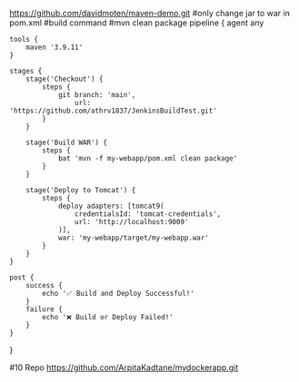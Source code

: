 https://github.com/davidmoten/maven-demo.git
#only change jar to war in pom.xml 
#build command
#mvn clean package
pipeline {
    agent any

    tools {
        maven '3.9.11'
    }

    stages {
        stage('Checkout') {
            steps {
                git branch: 'main', 
                    url: 'https://github.com/athrv1837/JenkinsBuildTest.git'
            }
        }

        stage('Build WAR') {
            steps {
                bat 'mvn -f my-webapp/pom.xml clean package'
            }
        }

        stage('Deploy to Tomcat') {
            steps {
                deploy adapters: [tomcat9(
                    credentialsId: 'tomcat-credentials',
                    url: 'http://localhost:9009'
                )],
                war: 'my-webapp/target/my-webapp.war'
            }
        }
    }

    post {
        success {
            echo '✅ Build and Deploy Successful!'
        }
        failure {
            echo '❌ Build or Deploy Failed!'
        }
    }
}

#10 Repo
https://github.com/ArpitaKadtane/mydockerapp.git
